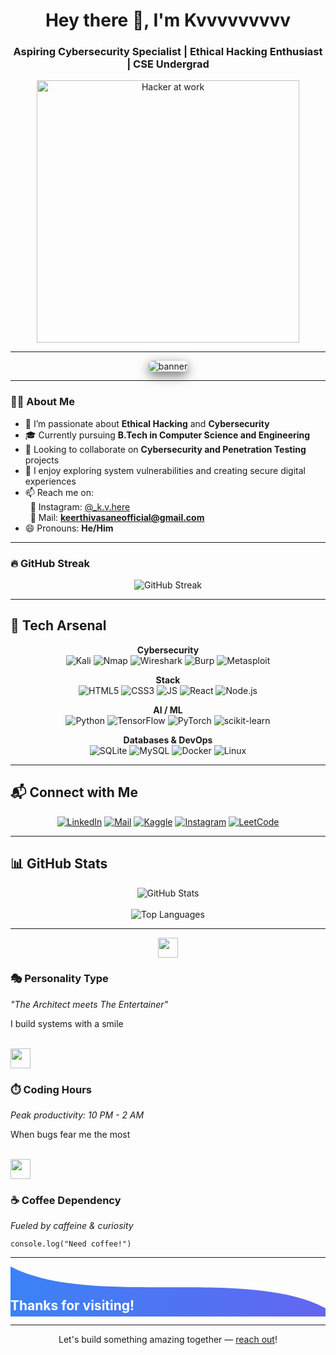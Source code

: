 <!-- README.md for Kvvvvvvvvv (refined version) -->

<h1 align="center">Hey there 👋, I'm Kvvvvvvvvv</h1>
<h3 align="center">Aspiring Cybersecurity Specialist | Ethical Hacking Enthusiast | CSE Undergrad</h3>

<p align="center">
  <!-- Animated GIF -->
  <img src="https://i.pinimg.com/originals/07/2f/18/072f186986d65caa8a15e7c5319d81f6.gif" alt="Hacker at work" width="420"/>
</p>

---

<!-- ---------- Hero Banner ---------- -->
<p align="center">
  <img src="./banner1.png" alt="banner" style="max-width:100%; border-radius:6px; box-shadow: 0 6px 18px rgba(0,0,0,0.6)"/>
</p>

---

### 👨‍💻 About Me

- 👀 I’m passionate about **Ethical Hacking** and **Cybersecurity**  
- 🎓 Currently pursuing **B.Tech in Computer Science and Engineering**  
- 💼 Looking to collaborate on **Cybersecurity and Penetration Testing** projects  
- 🔐 I enjoy exploring system vulnerabilities and creating secure digital experiences  
- 📫 Reach me on:  
  &nbsp;&nbsp;📸 Instagram: [@_k.v.here](https://www.instagram.com/_k.v.here/)  
  &nbsp;&nbsp;📧 Mail: **keerthivasaneofficial@gmail.com**  
- 😄 Pronouns: **He/Him**

---

### 🔥 GitHub Streak

<p align="center">
  <img src="https://github-readme-streak-stats.herokuapp.com/?user=Kvvvvvvvvv&theme=tokyonight&hide_border=true" alt="GitHub Streak" />
</p>

---

## 🧰 Tech Arsenal

<p align="center">
  <strong>Cybersecurity</strong><br/>
  <img alt="Kali" src="https://img.shields.io/badge/Kali-Linux-111827?style=for-the-badge&logo=kali-linux&logoColor=white" /> 
  <img alt="Nmap" src="https://img.shields.io/badge/Nmap-2C3E50?style=for-the-badge&logo=nmap&logoColor=white" />
  <img alt="Wireshark" src="https://img.shields.io/badge/Wireshark-1679A7?style=for-the-badge&logo=wireshark&logoColor=white" />
  <img alt="Burp" src="https://img.shields.io/badge/BurpSuite-ff6c37?style=for-the-badge" />
  <img alt="Metasploit" src="https://img.shields.io/badge/Metasploit-2C3E50?style=for-the-badge" />
</p>

<p align="center">
  <strong>Stack</strong><br/>
  <img alt="HTML5" src="https://img.shields.io/badge/HTML5-e34c26?style=for-the-badge&logo=html5&logoColor=white" />
  <img alt="CSS3" src="https://img.shields.io/badge/CSS3-1572B6?style=for-the-badge&logo=css3&logoColor=white" />
  <img alt="JS" src="https://img.shields.io/badge/JavaScript-F7DF1E?style=for-the-badge&logo=javascript&logoColor=black" />
  <img alt="React" src="https://img.shields.io/badge/React-20232A?style=for-the-badge&logo=react&logoColor=61DAFB" />
  <img alt="Node.js" src="https://img.shields.io/badge/Node.js-339933?style=for-the-badge&logo=node.js&logoColor=white" />
</p>

<p align="center">
  <strong>AI / ML</strong><br/>
  <img alt="Python" src="https://img.shields.io/badge/Python-3572A5?style=for-the-badge&logo=python&logoColor=white" />
  <img alt="TensorFlow" src="https://img.shields.io/badge/TensorFlow-FF6F00?style=for-the-badge&logo=tensorflow&logoColor=white" />
  <img alt="PyTorch" src="https://img.shields.io/badge/PyTorch-EE4C2C?style=for-the-badge&logo=pytorch&logoColor=white" />
  <img alt="scikit-learn" src="https://img.shields.io/badge/scikit--learn-F7931E?style=for-the-badge" />
</p>

<p align="center">
  <strong>Databases & DevOps</strong><br/>
  <img alt="SQLite" src="https://img.shields.io/badge/SQLite-003B57?style=for-the-badge&logo=sqlite&logoColor=white" />
  <img alt="MySQL" src="https://img.shields.io/badge/MySQL-00758F?style=for-the-badge&logo=mysql&logoColor=white" />
  <img alt="Docker" src="https://img.shields.io/badge/Docker-2496ED?style=for-the-badge&logo=docker&logoColor=white" />
  <img alt="Linux" src="https://img.shields.io/badge/Linux-FCC624?style=for-the-badge&logo=linux&logoColor=black" />
</p>

---

## 📬 Connect with Me

<p align="center">
  <a href="https://www.linkedin.com/in/your-linkedin" target="_blank"><img src="https://img.shields.io/badge/LINKEDIN-0077B5?style=for-the-badge&logo=linkedin&logoColor=white" alt="LinkedIn"/></a>
  <a href="mailto:keerthivasaneofficial@gmail.com"><img src="https://img.shields.io/badge/GMAIL-D14836?style=for-the-badge&logo=gmail&logoColor=white" alt="Mail"/></a>
  <a href="https://www.kaggle.com/your-kaggle" target="_blank"><img src="https://img.shields.io/badge/KAGGLE-20BEFF?style=for-the-badge&logo=kaggle&logoColor=white" alt="Kaggle"/></a>
  <a href="https://www.instagram.com/_k.v.here/" target="_blank"><img src="https://img.shields.io/badge/INSTAGRAM-E4405F?style=for-the-badge&logo=instagram&logoColor=white" alt="Instagram"/></a>
  <a href="https://leetcode.com/your-leetcode" target="_blank"><img src="https://img.shields.io/badge/LEETCODE-FF8F1C?style=for-the-badge&logo=leetcode&logoColor=white" alt="LeetCode"/></a>
</p>

---

## 📊 GitHub Stats

<p align="center">
  <img src="https://github-readme-stats.vercel.app/api?username=Kvvvvvvvvv&show_icons=true&theme=tokyonight" alt="GitHub Stats" />
  <br/><br/>
  <img src="https://github-readme-stats.vercel.app/api/top-langs/?username=Kvvvvvvvvv&layout=compact&theme=tokyonight" alt="Top Languages" />
</p>

---

<!-- ---------- Personality / Coding hours / Coffee Cards (center aligned) ---------- -->
<p align="center">

  <img src="https://em-content.zobj.net/thumbs/120/apple/354/performing-arts_1f3ad.png" width="32"/>
  <h3>🎭 Personality Type</h3>
  <em>"The Architect meets The Entertainer"</em><br/>
  <p>I build systems with a smile</p>
  <br/>

  <img src="https://em-content.zobj.net/thumbs/120/apple/354/alarm-clock_23f0.png" width="32"/>
  <h3>⏱️ Coding Hours</h3>
  <em>Peak productivity: 10 PM - 2 AM</em><br/>
  <p>When bugs fear me the most</p>
  <br/>

  <img src="https://em-content.zobj.net/thumbs/120/apple/354/hot-beverage_2615.png" width="32"/>
  <h3>☕ Coffee Dependency</h3>
  <em>Fueled by caffeine & curiosity</em><br/>
  <p><code>console.log("Need coffee!")</code></p>
</p>

---

<!-- ---------- Footer Gradient ---------- -->
<p align="center">
  <svg viewBox="0 0 1200 120" preserveAspectRatio="none" style="width:100%; height:80px;">
    <defs>
      <linearGradient id="g" x1="0" x2="1" y1="0" y2="0">
        <stop offset="0" stop-color="#3b82f6"/>
        <stop offset="1" stop-color="#6366f1"/>
      </linearGradient>
    </defs>
    <path d="M0,0 C300,100 900,0 1200,100 L1200,120 L0,120 Z" fill="url(#g)"></path>
  </svg>
  <h2 style="margin-top:-44px; color:white;">Thanks for visiting!</h2>
</p>

---

<p align="center">Let's build something amazing together — <a href="mailto:keerthivasaneofficial@gmail.com">reach out</a>!</p>

<!-- End of README.md -->
